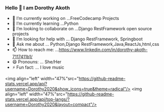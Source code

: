 ### Hello 👋 I am Dorothy Akoth




- 🔭 I’m currently working on ...FreeCodecamp Projects
- 🌱 I’m currently learning ...Python
- 👯 I’m looking to collaborate on ...Django RestFramework open source projects
- 🤔 I’m looking for help with ... Django RestFramework, Springboot
- 💬 Ask me about ... Python,Django RestFramework,Java,ReactJs,html,css
- 📫 How to reach me: ...https://www.linkedin.com/in/dorothy-akoth-7117411b1/
- 😄 Pronouns: ... She/Her
- ⚡ Fun fact: ... I love music



<img align="left" width="47%"src="https://github-readme-stats.vercel.app/api?username=Dorothy2020&show_icons=true&theme=radical"/>
<img align="left" width="47%"src="https://github-readme-stats.vercel.app/api/top-langs/?username=Dorothy2020&layout=compact"/>

<!-- ![Anurag's GitHub stats](https://github-readme-stats.vercel.app/api?username=Dorothy2020&show_icons=true&theme=radical)

[![Top Langs](https://github-readme-stats.vercel.app/api/top-langs/?username=Dorothy2020&layout=compact)](https://github.com/dorothy2020/github-readme-stats)
 -->
